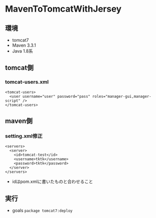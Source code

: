 # MavenToTomcatWithJersey

## 環境 
- tomcat7
- Maven 3.3.1
- Java 1.8系

## tomcat側

### tomcat-users.xml

    <tomcat-users>
      <user username="user" password="pass" roles="manager-gui,manager-script" />
    </tomcat-users>


## maven側
### setting.xml修正

    <servers>
      <server>
        <id>tomcat-test</id>
        <username>tktk</username>
        <password>tktk</password>
      </server>
    </servers>

- idはpom.xmlに書いたものと合わせること

## 実行
- goals
 `package tomcat7:deploy`
